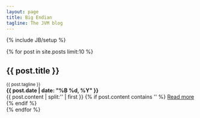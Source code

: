 ```yaml
---
layout: page
title: Big Endian
tagline: The JVM blog
---
```

{% include JB/setup %}

{% for post in site.posts limit:10 %}
  <div class="post-preview">
    <div><h2>{{ post.title }}</h2><small>{{ post.tagline }}</h3></small>
    <div class="post-date"><b>{{ post.date | date: "%B %d, %Y" }}</b></div>
    {{ post.content | split:'<!--break-->' | first }}
    {% if post.content contains '<!--break-->' %}
      <a href="{{ post.url }}">Read more</a>
    {% endif %}
  </div>
{% endfor %}


